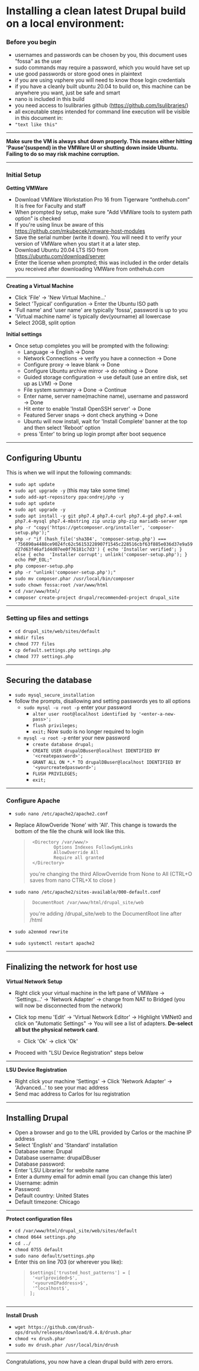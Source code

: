 # Installing a clean latest Drupal build on a local environment:

### Before you begin
  
  - usernames and passwords can be chosen by you, this document uses "fossa" as the user
  - sudo commands may require a password, which you would have set up 
  - use good passwords or store good ones in plaintext
  - if you are using vsphere you will need to know those login credentials
  - if you have a cleanly built ubuntu 20.04 to build on, this machine can be anywhere you want, just be safe and smart
  - nano is included in this build
  - you need access to lsulibraries github (https://github.com/lsulibraries/)
  - all exceutable steps intended for command line execution will be visible in this document in:
  - ```"text like this"```

---
 **Make sure the VM is always shut down properly. This means either hitting 'Pause'(suspend) in the VMWare UI or shutting down inside Ubuntu. Failing to do so may risk machine corruption.**

---

### Initial Setup
**Getting VMWare**
 - Download VMWare Workstation Pro 16 from Tigerware “onthehub.com” It is free for Faculty and staff 
 - When prompted by setup, make sure "Add VMWare tools to system path option" is checked 
 - If you're using linux be aware of this https://github.com/mkubecek/vmware-host-modules
 - Save the serial number (write it down). You will need it to verify your version of VMWare when you start it at a later step.
 - Download Ubuntu 20.04 LTS ISO from https://ubuntu.com/download/server 
 - Enter the license when prompted; this was included in the order details you received after downloading VMWare from onthehub.com

 ---
 **Creating a Virtual Machine**
 - Click 'File' &rightarrow; 'New Virtual Machine...'
 - Select 'Typical' configuration &rightarrow; Enter the Ubuntu ISO path
 - 'Full name' and 'user name' are typically 'fossa', password is up to you
 - 'Virtual machine name' is typically dev(yourname) all lowercase
 - Select 20GB, split option

 **Initial settings**
 - Once setup completes you will be prompted with the following:
    - Language &rightarrow;  English &rightarrow; Done
    - Network Connections  &rightarrow; verify you have a connection  &rightarrow; Done
    - Configure proxy  &rightarrow; leave blank  &rightarrow; Done
    - Configure Ubuntu archive mirror  &rightarrow; do nothing  &rightarrow;  Done
    - Guided storage configuration  &rightarrow; use default (use an entire disk, set up as LVM)  &rightarrow; Done
    - File system summary  &rightarrow; Done  &rightarrow; Continue
    - Enter name, server name(machine name), username and password  &rightarrow; Done
    - Hit enter to enable 'Install OpenSSH server'  &rightarrow; Done
    - Featured Server snaps  &rightarrow; dont check anything  &rightarrow; Done
    - Ubuntu will now install, wait for 'Install Complete' banner at the top and then select 'Reboot' option
    - press 'Enter' to bring up login prompt after boot sequence

---
## Configuring Ubuntu

This is when we will input the following commands:
- ```sudo apt update```
- ```sudo apt upgrade -y``` (this may take some time)
- ```sudo add-apt-repository ppa:ondrej/php -y```
- ```sudo apt update```
- ```sudo apt upgrade -y```
- ```sudo apt install -y git php7.4 php7.4-curl php7.4-gd php7.4-xml php7.4-mysql php7.4-mbstring zip unzip php-zip mariadb-server npm```
- ```php -r "copy('https://getcomposer.org/installer', 'composer-setup.php');"```
- ```php -r "if (hash_file('sha384', 'composer-setup.php') === '756890a4488ce9024fc62c56153228907f1545c228516cbf63f885e036d37e9a59d27d63f46af1d4d07ee0f76181c7d3') { echo 'Installer verified'; } else { echo  'Installer corrupt'; unlink('composer-setup.php'); } echo PHP_EOL;"```
- ```php composer-setup.php```
- ```php -r "unlink('composer-setup.php');"```
- ```sudo mv composer.phar /usr/local/bin/composer```
- ```sudo chown fossa:root /var/www/html```
- ```cd /var/www/html/```
- ```composer create-project drupal/recommended-project drupal_site```

---
### Setting up files and settings
- ```cd drupal_site/web/sites/default```
- ```mkdir files```
- ```chmod 777 files```
- ```cp default.settings.php settings.php```
- ```chmod 777 settings.php```

---
## Securing the database
- ```sudo mysql_secure_installation```
- follow the prompts, disallowing and setting passwords yes to all options
  - ```sudo mysql -u root -p``` enter your password
    - ```alter user root@localhost identified by '<enter-a-new-pass>';```
    - ```flush privileges;```
    - ```exit;``` Now sudo is no longer required to login
  - ```mysql -u root -p``` enter your new password
    - ```create database drupal;```
    - ```CREATE USER drupalDBuser@localhost IDENTIFIED BY '<createpassword>';```
    - ```GRANT ALL ON *.* TO drupalDBuser@localhost IDENTIFIED BY '<yourcreatedpassword>';```
    - ```FLUSH PRIVILEGES;```
    - ```exit;```

---
### Configure Apache

- ```sudo nano /etc/apache2/apache2.conf```

- Replace AllowOveride 'None' with 'All'. This change is towards the bottom of the file the chunk will look like this. 
 
  >```
  >  <Directory /var/www/>
  >          Options Indexes FollowSymLinks
  >          AllowOverride All
  >          Require all granted
  >  </Directory>
  >```
  > you're changing the third AllowOverride from None to All (CTRL+O saves from nano CTRL+X to close )

- ```sudo nano /etc/apache2/sites-available/000-default.conf```

  >```
  >  DocumentRoot /var/www/html/drupal_site/web
  >```
  > you're adding /drupal_site/web to the DocumentRoot line after /html

- ```sudo a2enmod rewrite```
- ```sudo systemctl restart apache2``` 


---
## Finalizing the network for host use
 **Virtual Network Setup**
 - Right click your virtual machine in the left pane of VMWare  &rightarrow; 'Settings...' &rightarrow; 'Network Adapter'  &rightarrow; change from NAT to Bridged (you will now be disconnected from the network)
 - Click top menu 'Edit' -> 'Virtual Network Editor' -> Highlight VMNet0 and click on "Automatic Settings" -> You will see a list of adapters. **De-select all but the physical network card**. 
    - Click 'Ok' -> click 'Ok' 
  
 - Proceed with "LSU Device Registration" steps below

---
 **LSU Device Registration**
  - Right click your machine 'Settings' &rightarrow; Click 'Network Adapter' &rightarrow; 'Advanced...' to see your mac address
  - Send mac address to Carlos for lsu registration

---
## Installing Drupal
- Open a browser and go to the URL provided by Carlos or the machine IP address
- Select 'English' and 'Standard' installation
- Database name: Drupal
- Database username: drupalDBuser
- Database password: <password you set earlier>
- Enter 'LSU Libraries' for website name
- Enter a dummy email for admin email (you can change this later)
- Username: admin
- Password: <new password>
- Default country: United States
- Default timezone: Chicago

---
**Protect configuration files**
- ```cd /var/www/html/drupal_site/web/sites/default```
- ```chmod 0644 settings.php``` 
- ```cd ../```
- ```chmod 0755 default```
- ```sudo nano default/settings.php```
- Enter this on line 703 (or wherever you like):
  > ```
  >$settings['trusted_host_patterns'] = [
  >  '<urlprovided>$',
  >  '<yourvmIPaddress>$',
  >  '^localhost$',
  >];
  ```
---
**Install Drush**
- ```wget https://github.com/drush-ops/drush/releases/download/8.4.8/drush.phar```
- ```chmod +x drush.phar```
- ```sudo mv drush.phar /usr/local/bin/drush```

---
Congratulations, you now have a clean drupal build with zero errors.
